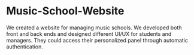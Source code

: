 # Music-School-Website 


We created a website for managing music schools. We developed both front and back ends and designed different UI/UX for students and managers. They could access their personalized panel through automatic authentication.

